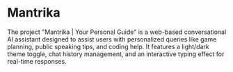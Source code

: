 # Mantrika
The project "Mantrika | Your Personal Guide" is a web-based conversational AI assistant designed to assist users with personalized queries like game planning, public speaking tips, and coding help. It features a light/dark theme toggle, chat history management, and an interactive typing effect for real-time responses.
